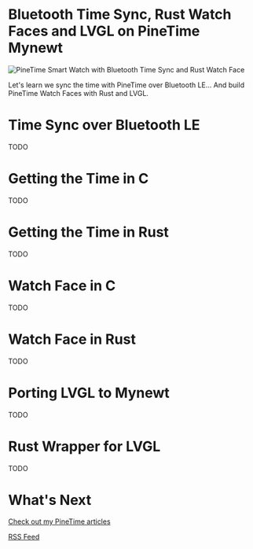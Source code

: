 # Bluetooth Time Sync, Rust Watch Faces and LVGL on PineTime Mynewt

![PineTime Smart Watch with Bluetooth Time Sync and Rust Watch Face](https://lupyuen.github.io/images/timesync-title.png)

Let's learn we sync the time with PineTime over Bluetooth LE... And build PineTime Watch Faces with Rust and LVGL.

# Time Sync over Bluetooth LE

TODO

# Getting the Time in C

TODO

# Getting the Time in Rust

TODO

# Watch Face in C

TODO

# Watch Face in Rust

TODO

# Porting LVGL to Mynewt

TODO

# Rust Wrapper for LVGL

TODO

# What's Next

[Check out my PineTime articles](https://lupyuen.github.io)

[RSS Feed](https://lupyuen.github.io/rss.xml)